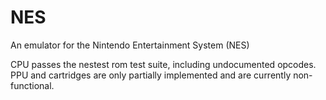 # NES
An emulator for the Nintendo Entertainment System (NES)

CPU passes the nestest rom test suite, including undocumented opcodes.
PPU and cartridges are only partially implemented and are currently non-functional.
